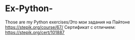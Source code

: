 # Ex-Python-
Those are my Python exercises/Это мои задания на Пайтоне
https://stepik.org/course/67/
Сертификат с отличием: https://stepik.org/cert/101887
